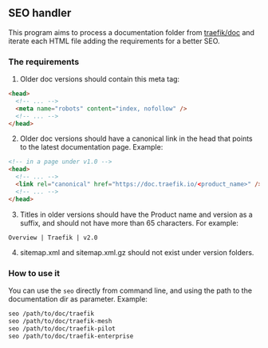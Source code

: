 ## SEO handler

This program aims to process a documentation folder from [traefik/doc](https://github.com/traefik/doc) and iterate each HTML file adding the requirements for a better SEO.

### The requirements

1. Older doc versions should contain this meta tag:
```html
<head>
  <!-- ... -->
  <meta name="robots" content="index, nofollow" />
  <!-- ... -->
</head>
```

2. Older doc versions should have a canonical link in the head that points to the latest documentation page. Example:
```html
<!-- in a page under v1.0 -->
<head>
  <!-- ... -->
  <link rel="canonical" href="https://doc.traefik.io/<product_name>" />
  <!-- ... -->
</head>
```

3. Titles in older versions should have the Product name and version as a suffix, and should not have more than 65 characters. For example:
```
Overview | Traefik | v2.0
```

4. sitemap.xml and sitemap.xml.gz should not exist under version folders.

### How to use it

You can use the `seo` directly from command line, and using the path to the documentation dir as parameter. Example:

```sh
seo /path/to/doc/traefik
seo /path/to/doc/traefik-mesh
seo /path/to/doc/traefik-pilot
seo /path/to/doc/traefik-enterprise
```
